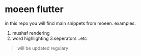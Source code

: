 # moeen flutter

in this repo you will find main snippets from moeen.
examples:
1. mushaf rendering
2. word highlighting
3.seperators
..etc

> will be updated regulary
